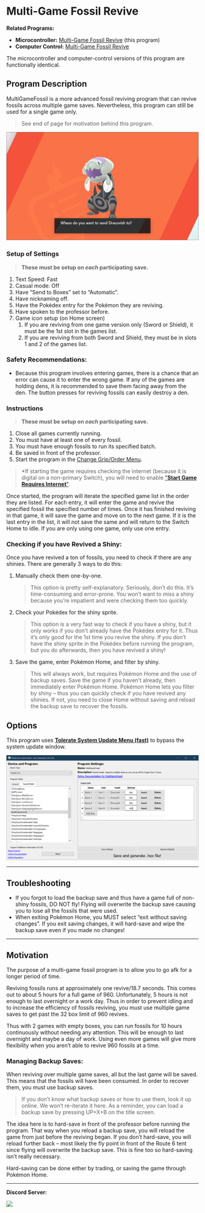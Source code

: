 # Multi-Game Fossil Revive

**Related Programs:**
- **Microcontroller:** [Multi-Game Fossil Revive](https://github.com/PokemonAutomation/Microcontroller/blob/master/Wiki/Programs/PokemonSwSh/MultiGameFossil.md) (this program)
- **Computer Control:** [Multi-Game Fossil Revive](https://github.com/PokemonAutomation/ComputerControl/blob/master/Wiki/Programs/PokemonSwSh/MultiGameFossil.md)

The microcontroller and computer-control versions of this program are functionally identical.


## Program Description

MultiGameFossil is a more advanced fossil reviving program that can revive fossils across multiple game saves. Nevertheless, this program can still be used for a single game only.

> See end of page for motivation behind this program.

<img src="images/MultiGameFossil-0.png">

### Setup of Settings

> **These must be setup on *each* participating save.**

1. Text Speed: Fast
2. Casual mode: Off
3. Have “Send to Boxes” set to “Automatic”.
4. Have nicknaming off.
5. Have the Pokédex entry for the Pokémon they are reviving.
6. Have spoken to the professor before.
7. Game icon setup (on Home screen)
   1. If you are reviving from one game version only (Sword or Shield), it must be the 1st slot in the games list.
   2. If you are reviving from both Sword and Shield, they must be in slots 1 and 2 of the games list.

### Safety Recommendations:
- Because this program involves entering games, there is a chance that an error can cause it to enter the wrong game. If any of the games are holding dens, it is recommended to save them facing away from the den. The button presses for reviving fossils can easily destroy a den.

### Instructions

> **These must be setup on *each* participating save.**

1. Close all games currently running.
2. You must have at least one of every fossil.
3. You must have enough fossils to run its specified batch.
4. Be saved in front of the professor.
5. Start the program in the [Change Grip/Order Menu](/Wiki/Programs/NintendoSwitch/ChangeGripOrderMenu.md).

> *If starting the game requires checking the internet (because it is digital on a non-primary Switch), you will need to enable ["**Start Game Requires Internet**"](/Wiki/Programs/NintendoSwitch/FrameworkSettings.md#start-game-requires-internet).

Once started, the program will iterate the specified game list in the order they are listed. For each entry, it will enter the game and revive the specified fossil the specified number of times. Once it has finished reviving in that game, it will save the game and move on to the next game. If it is the last entry in the list, it will not save the same and will return to the Switch Home to idle.
If you are only using one game, only use one entry.

### Checking if you have Revived a Shiny:

Once you have revived a ton of fossils, you need to check if there are any shinies. There are generally 3 ways to do this:
1. Manually check them one-by-one.
   > This option is pretty self-explanatory. Seriously, don’t do this. It’s time-consuming and error-prone. You won’t want to miss a shiny because you’re impatient and were checking them too quickly.
2. Check your Pokédex for the shiny sprite.
   > This option is a very fast way to check if you have a shiny, but it only works if you don’t already have the Pokédex entry for it. Thus it’s only good for the 1st time you revive the shiny. If you don’t have the shiny sprite in the Pokédex before running the program, but you do afterwards, then you have revived a shiny!
3. Save the game, enter Pokémon Home, and filter by shiny.
   > This will always work, but requires Pokémon Home and the use of backup saves. Save the game if you haven’t already, then immediately enter Pokémon Home. Pokémon Home lets you filter by shiny – thus you can quickly check if you have revived any shinies. If not, you need to close Home without saving and reload the backup save to recover the fossils. 


## Options

This program uses [**Tolerate System Update Menu (fast)**](/Wiki/Programs/NintendoSwitch/FrameworkSettings.md#tolerate-system-update-menu-fast) to bypass the system update window.

<img src="images/MultiGameFossil-Settings.png">



***
## Troubleshooting

- If you forgot to load the backup save and thus have a game full of non-shiny fossils, DO NOT fly! Flying will overwrite the backup save causing you to lose all the fossils that were used.
- When exiting Pokémon Home, you MUST select “exit without saving changes”. If you exit saving changes, it will hard-save and wipe the backup save even if you made no changes!

***

## Motivation

The purpose of a multi-game fossil program is to allow you to go afk for a longer period of time.

Reviving fossils runs at approximately one revive/18.7 seconds. This comes out to about 5 hours for a full game of 960. Unfortunately, 5 hours is not enough to last overnight or a work day. Thus in order to prevent idling and to increase the efficiency of fossils reviving, you must use multiple game saves to get past the 32 box limit of 960 revives.

Thus with 2 games with empty boxes, you can run fossils for 10 hours continuously without needing any attention. This will be enough to last overnight and maybe a day of work. Using even more games will give more flexibility when you aren’t able to revive 960 fossils at a time.

### Managing Backup Saves:

When reviving over multiple game saves, all but the last game will be saved. This means that the fossils will have been consumed. In order to recover them, you must use backup saves.

> If you don’t know what backup saves or how to use them, look it up online. We won’t re-iterate it here. As a reminder, you can load a backup save by pressing UP+X+B on the title screen.

The idea here is to hard-save in front of the professor before running the program. That way when you reload a backup save, you will reload the game from just before the reviving began. If you don’t hard-save, you will reload further back – most likely the fly point in front of the Route 6 tent since flying will overwrite the backup save. This is fine too so hard-saving isn’t really necessary.

Hard-saving can be done either by trading, or saving the game through Pokémon Home.



<hr>

**Discord Server:** 

[<img src="https://canary.discordapp.com/api/guilds/695809740428673034/widget.png?style=banner2">](https://discord.gg/cQ4gWxN)

